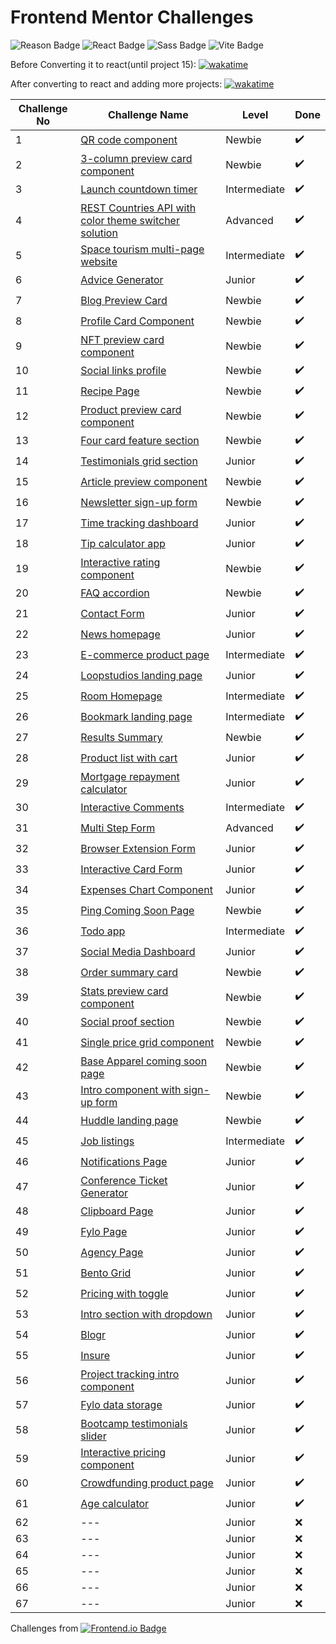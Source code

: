 # Frontend Mentor Challenges

 ![Reason Badge](https://img.shields.io/badge/Personal_Project-10b981?style=plastic) ![React Badge](https://img.shields.io/badge/-React-61DAFB?style=flat&labelColor=black&logo=react&logoColor=61DAFB) ![Sass Badge](https://img.shields.io/badge/-Sass-CC6699?style=flat&labelColor=black&logo=Sass&logoColor=CC6699) ![Vite Badge](https://img.shields.io/badge/Vite-646CFF?style=flat&labelColor=black&logo=vite&logoColor=646CFF)

Before Converting it to react(until project 15): [![wakatime](https://wakatime.com/badge/github/sumaiyakawsar/FrontendMentorsChallenges.svg)](https://wakatime.com/badge/github/sumaiyakawsar/FrontendMentorsChallenges)

After converting to react and adding more projects: [![wakatime](https://wakatime.com/badge/github/sumaiyakawsar/frontend-mentor-challenges-using-react.svg)](https://wakatime.com/badge/github/sumaiyakawsar/frontend-mentor-challenges-using-react)



| Challenge No | Challenge Name                                                                                                          | Level        | Done |
| ------------ | ----------------------------------------------------------------------------------------------------------------------- | ------------ | ---- |
| 1            | [QR code component](https://sumaiyakawsar.github.io/frontend-mentor-challenges-using-react/#/project1)                  | Newbie       | ✔️  |
| 2            | [3-column preview card component](https://sumaiyakawsar.github.io/frontend-mentor-challenges-using-react/#/project2)    | Newbie       | ✔️  |
| 3            | [Launch countdown timer](https://sumaiyakawsar.github.io/frontend-mentor-challenges-using-react/#/project3)             | Intermediate | ✔️  |
| 4            | [REST Countries API with color theme switcher solution](https://sumaiyakawsar.github.io/rest-api-countries-react/)      | Advanced     | ✔️  |
| 5            | [Space tourism multi-page website](https://sumaiyakawsar.github.io/space-tourism-website/)                              | Intermediate | ✔️  |
| 6            | [Advice Generator](https://sumaiyakawsar.github.io/sk-advice-generator/)                                                | Junior       | ✔️  |
| 7            | [Blog Preview Card](https://sumaiyakawsar.github.io/frontend-mentor-challenges-using-react/#/project7)                  | Newbie       | ✔️  |
| 8            | [Profile Card Component](https://sumaiyakawsar.github.io/frontend-mentor-challenges-using-react/#/project8)             | Newbie       | ✔️  |
| 9            | [NFT preview card component](https://sumaiyakawsar.github.io/frontend-mentor-challenges-using-react/#/project9)         | Newbie       | ✔️  |
| 10           | [Social links profile](https://sumaiyakawsar.github.io/frontend-mentor-challenges-using-react/#/project10)              | Newbie       | ✔️  |
| 11           | [Recipe Page](https://sumaiyakawsar.github.io/frontend-mentor-challenges-using-react/#/project11)                       | Newbie       | ✔️  |
| 12           | [Product preview card component](https://sumaiyakawsar.github.io/frontend-mentor-challenges-using-react/#/project12)    | Newbie       | ✔️  |
| 13           | [Four card feature section](https://sumaiyakawsar.github.io/frontend-mentor-challenges-using-react/#/project13)         | Newbie       | ✔️  |
| 14           | [Testimonials grid section](https://sumaiyakawsar.github.io/frontend-mentor-challenges-using-react/#/project14)         | Junior       | ✔️  |
| 15           | [Article preview component](https://sumaiyakawsar.github.io/frontend-mentor-challenges-using-react/#/project15)         | Newbie       | ✔️  |
| 16           | [Newsletter sign-up form](https://sumaiyakawsar.github.io/frontend-mentor-challenges-using-react/#/project16)           | Newbie       | ✔️  |
| 17           | [Time tracking dashboard](https://sumaiyakawsar.github.io/frontend-mentor-challenges-using-react/#/project17)           | Junior       | ✔️  |
| 18           | [Tip calculator app](https://sumaiyakawsar.github.io/frontend-mentor-challenges-using-react/#/project18)                | Junior       | ✔️  |
| 19           | [Interactive rating component](https://sumaiyakawsar.github.io/frontend-mentor-challenges-using-react/#/project19)      | Newbie       | ✔️  |
| 20           | [FAQ accordion](https://sumaiyakawsar.github.io/frontend-mentor-challenges-using-react/#/project20)                     | Newbie       | ✔️  |
| 21           | [Contact Form](https://sumaiyakawsar.github.io/frontend-mentor-challenges-using-react/#/project21)                      | Junior       | ✔️  |
| 22           | [News homepage](https://sumaiyakawsar.github.io/frontend-mentor-challenges-using-react/#/project22)                     | Junior       | ✔️  |
| 23           | [E-commerce product page](https://sumaiyakawsar.github.io/frontend-mentor-challenges-using-react/#/project23)           | Intermediate | ✔️  |
| 24           | [Loopstudios landing page](https://sumaiyakawsar.github.io/frontend-mentor-challenges-using-react/#/project24)          | Junior       | ✔️  |
| 25           | [Room Homepage](https://sumaiyakawsar.github.io/frontend-mentor-challenges-using-react/#/project25)                     | Intermediate | ✔️  |
| 26           | [Bookmark landing page](https://sumaiyakawsar.github.io/frontend-mentor-challenges-using-react/#/project26)             | Intermediate | ✔️  |
| 27           | [Results Summary](https://sumaiyakawsar.github.io/frontend-mentor-challenges-using-react/#/project27)                   | Newbie       | ✔️  |
| 28           | [Product list with cart](https://sumaiyakawsar.github.io/frontend-mentor-challenges-using-react/#/project28)            | Junior       | ✔️  |
| 29           | [Mortgage repayment calculator](https://sumaiyakawsar.github.io/frontend-mentor-challenges-using-react/#/project29)     | Junior       | ✔️  |
| 30           | [Interactive Comments](https://sumaiyakawsar.github.io/frontend-mentor-challenges-using-react/#/project30)              | Intermediate | ✔️  |
| 31           | [Multi Step Form](https://sumaiyakawsar.github.io/frontend-mentor-challenges-using-react/#/project31)                   | Advanced     | ✔️  |
| 32           | [Browser Extension Form](https://sumaiyakawsar.github.io/frontend-mentor-challenges-using-react/#/project32)            | Junior       | ✔️  |
| 33           | [Interactive Card Form](https://sumaiyakawsar.github.io/frontend-mentor-challenges-using-react/#/project33)             | Junior       | ✔️  |
| 34           | [Expenses Chart Component](https://sumaiyakawsar.github.io/frontend-mentor-challenges-using-react/#/project34)          | Junior       | ✔️  |
| 35           | [Ping Coming Soon Page](https://sumaiyakawsar.github.io/frontend-mentor-challenges-using-react/#/project35)             | Newbie       | ✔️  |
| 36           | [Todo app](https://sumaiyakawsar.github.io/frontend-mentor-challenges-using-react/#/project36)                          | Intermediate | ✔️  |
| 37           | [Social Media Dashboard](https://sumaiyakawsar.github.io/frontend-mentor-challenges-using-react/#/project37)            | Junior       | ✔️  |
| 38           | [Order summary card](https://sumaiyakawsar.github.io/frontend-mentor-challenges-using-react/#/project38)                | Newbie       | ✔️  |
| 39           | [Stats preview card component](https://sumaiyakawsar.github.io/frontend-mentor-challenges-using-react/#/project39)      | Newbie       | ✔️  |
| 40           | [Social proof section](https://sumaiyakawsar.github.io/frontend-mentor-challenges-using-react/#/project40)              | Newbie       | ✔️  |
| 41           | [Single price grid component](https://sumaiyakawsar.github.io/frontend-mentor-challenges-using-react/#/project41)       | Newbie       | ✔️  |
| 42           | [Base Apparel coming soon page](https://sumaiyakawsar.github.io/frontend-mentor-challenges-using-react/#/project42)     | Newbie       | ✔️  |
| 43           | [Intro component with sign-up form](https://sumaiyakawsar.github.io/frontend-mentor-challenges-using-react/#/project43) | Newbie       | ✔️  |
| 44           | [Huddle landing page](https://sumaiyakawsar.github.io/frontend-mentor-challenges-using-react/#/project44)               | Newbie       | ✔️  |
| 45           | [Job listings](https://sumaiyakawsar.github.io/frontend-mentor-challenges-using-react/#/project45)                      | Intermediate | ✔️  |
| 46           | [Notifications Page](https://sumaiyakawsar.github.io/frontend-mentor-challenges-using-react/#/project46)                | Junior       | ✔️  |
| 47           | [Conference Ticket Generator](https://sumaiyakawsar.github.io/frontend-mentor-challenges-using-react/#/project47)       | Junior       | ✔️  |
| 48           | [Clipboard Page](https://sumaiyakawsar.github.io/frontend-mentor-challenges-using-react/#/project48)                    | Junior       | ✔️  |
| 49           | [Fylo Page](https://sumaiyakawsar.github.io/frontend-mentor-challenges-using-react/#/project49)                         | Junior       | ✔️  |
| 50           | [Agency Page](https://sumaiyakawsar.github.io/frontend-mentor-challenges-using-react/#/project50)                       | Junior       | ✔️  |
| 51           | [Bento Grid](https://sumaiyakawsar.github.io/frontend-mentor-challenges-using-react/#/project51)                        | Junior       | ✔️  |
| 52           | [Pricing with toggle](https://sumaiyakawsar.github.io/frontend-mentor-challenges-using-react/#/project52)               | Junior       | ✔️  |
| 53           | [Intro section with dropdown](https://sumaiyakawsar.github.io/frontend-mentor-challenges-using-react/#/project53)       | Junior       | ✔️  |
| 54           | [Blogr](https://sumaiyakawsar.github.io/frontend-mentor-challenges-using-react/#/project54)                             | Junior       | ✔️  |
| 55           | [Insure](https://sumaiyakawsar.github.io/frontend-mentor-challenges-using-react/#/project55)                            | Junior       | ✔️  |
| 56           | [Project tracking intro component](https://sumaiyakawsar.github.io/frontend-mentor-challenges-using-react/#/project56)  | Junior       | ✔️  |
| 57           | [Fylo data storage](https://sumaiyakawsar.github.io/frontend-mentor-challenges-using-react/#/project57)                 | Junior       | ✔️  |
| 58           | [Bootcamp testimonials slider](https://sumaiyakawsar.github.io/frontend-mentor-challenges-using-react/#/project58)      | Junior       | ✔️  |
| 59           | [Interactive pricing component](https://sumaiyakawsar.github.io/frontend-mentor-challenges-using-react/#/project59)     | Junior       | ✔️  |
| 60           | [Crowdfunding product page](https://sumaiyakawsar.github.io/frontend-mentor-challenges-using-react/#/project60)         | Junior       | ✔️  |
| 61           | [Age calculator](https://sumaiyakawsar.github.io/frontend-mentor-challenges-using-react/#/project61)                    | Junior       | ✔️  |
| 62           | ---                                                                                                                     | Junior       | ❌  |
| 63           | ---                                                                                                                     | Junior       | ❌  |
| 64           | ---                                                                                                                     | Junior       | ❌  |
| 65           | ---                                                                                                                     | Junior       | ❌  |
| 66           | ---                                                                                                                     | Junior       | ❌  |
| 67           | ---                                                                                                                     | Junior       | ❌  |



Challenges from [![Frontend.io Badge](https://img.shields.io/badge/-_Frontend.io_-3F54A3?style=plastic&labelColor=3F54A3&logo=frontend-mentor&logoColor=white&link=https://www.frontendmentor.io)](https://www.frontendmentor.io/profile/sumaiyakawsar)

 